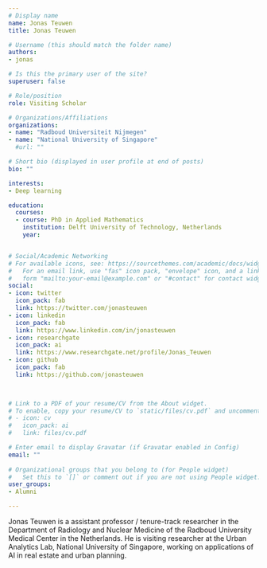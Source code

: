 ```yaml
---
# Display name
name: Jonas Teuwen
title: Jonas Teuwen

# Username (this should match the folder name)
authors:
- jonas

# Is this the primary user of the site?
superuser: false

# Role/position
role: Visiting Scholar

# Organizations/Affiliations
organizations:
- name: "Radboud Universiteit Nijmegen"
- name: "National University of Singapore"
  #url: ""

# Short bio (displayed in user profile at end of posts)
bio: ""

interests:
- Deep learning

education:
  courses:
  - course: PhD in Applied Mathematics
    institution: Delft University of Technology, Netherlands
    year: 


# Social/Academic Networking
# For available icons, see: https://sourcethemes.com/academic/docs/widgets/#icons
#   For an email link, use "fas" icon pack, "envelope" icon, and a link in the
#   form "mailto:your-email@example.com" or "#contact" for contact widget.
social:
- icon: twitter
  icon_pack: fab
  link: https://twitter.com/jonasteuwen
- icon: linkedin
  icon_pack: fab
  link: https://www.linkedin.com/in/jonasteuwen
- icon: researchgate
  icon_pack: ai
  link: https://www.researchgate.net/profile/Jonas_Teuwen
- icon: github
  icon_pack: fab
  link: https://github.com/jonasteuwen

  

# Link to a PDF of your resume/CV from the About widget.
# To enable, copy your resume/CV to `static/files/cv.pdf` and uncomment the lines below.  
# - icon: cv
#   icon_pack: ai
#   link: files/cv.pdf

# Enter email to display Gravatar (if Gravatar enabled in Config)
email: ""
  
# Organizational groups that you belong to (for People widget)
#   Set this to `[]` or comment out if you are not using People widget.  
user_groups:
- Alumni

---
```


Jonas Teuwen is a assistant professor / tenure-track researcher in the Department of Radiology and Nuclear Medicine of the Radboud University Medical Center in the Netherlands.
He is visiting researcher at the Urban Analytics Lab, National University of Singapore, working on applications of AI in real estate and urban planning.
